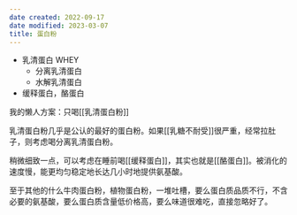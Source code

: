 ```yaml
---
date created: 2022-09-17
date modified: 2023-03-07
title: 蛋白粉
---
```


- 乳清蛋白 WHEY
	- 分离乳清蛋白
	- 水解乳清蛋白
- 缓释蛋白，酪蛋白

我的懒人方案：只喝[[乳清蛋白粉]]

乳清蛋白粉几乎是公认的最好的蛋白粉。如果[[乳糖不耐受]]很严重，经常拉肚子，则考虑喝分离乳清蛋白粉。

稍微细致一点，可以考虑在睡前喝[[缓释蛋白]]，其实也就是[[酪蛋白]]。被消化的速度慢，能更均匀稳定地长达几小时地提供氨基酸。

至于其他的什么牛肉蛋白粉，植物蛋白粉，一堆吐槽，要么蛋白质品质不行，不含必要的氨基酸，要么蛋白质含量低价格高，要么味道很难吃，直接忽略好了。
